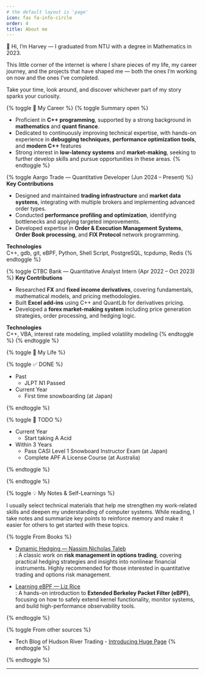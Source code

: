 ```yaml
---
# the default layout is 'page'
icon: fas fa-info-circle
order: 4
title: About me
---
```


👋 Hi, I’m Harvey — I graduated from NTU with a degree in Mathematics in 2023.

This little corner of the internet is where I share pieces of my life, my career journey, and the projects that have shaped me — both the ones I’m working on now and the ones I’ve completed.

Take your time, look around, and discover whichever part of my story sparks your curiosity.

{% toggle 💼 My Career %}
{% toggle Summary open %}
- Proficient in **C++ programming**, supported by a strong background in **mathematics** and **quant finance**.  
- Dedicated to continuously improving technical expertise, with hands-on experience in **debugging techniques**, **performance optimization tools**, and **modern C++** features  
- Strong interest in **low-latency systems** and **market-making**, seeking to further develop skills and pursue opportunities in these areas.
{% endtoggle %}

{% toggle Aargo Trade — Quantitative Developer (Jun 2024 – Present) %}
**Key Contributions**
- Designed and maintained **trading infrastructure** and **market data systems**, integrating with multiple brokers and implementing advanced order types.
- Conducted **performance profiling and optimization**, identifying bottlenecks and applying targeted improvements.
- Developed expertise in **Order & Execution Management Systems**, **Order Book processing**, and **FIX Protocol** network programming.

**Technologies**  
C++, gdb, git, eBPF, Python, Shell Script, PostgreSQL, tcpdump, Redis
{% endtoggle %}

{% toggle CTBC Bank — Quantitative Analyst Intern (Apr 2022 – Oct 2023) %}
**Key Contributions**
- Researched **FX** and **fixed income derivatives**, covering fundamentals, mathematical models, and pricing methodologies.
- Built **Excel add-ins** using C++ and QuantLib for derivatives pricing.
- Developed a **forex market-making system** including price generation strategies, order processing, and hedging logic.

**Technologies**  
C++, VBA, interest rate modeling, implied volatility modeling
{% endtoggle %}
{% endtoggle %}

{% toggle 🌱 My Life %}

{% toggle ✅ DONE %}
- Past
    - JLPT N1 Passed
- Current Year
    - First time snowboarding (at Japan)
<!-- - Within 3 Years -->
<!-- - Long Term -->
{% endtoggle %}

{% toggle 📌 TODO %}
- Current Year
    - Start taking A Acid
- Within 3 Years
    - Pass CASI Level 1 Snowboard Instructor Exam (at Japan)
    - Complete APF A License Course (at Australia)
<!-- - Long Term -->
{% endtoggle %}

{% endtoggle %}

{% toggle 💡 My Notes & Self-Learnings %}

I usually select technical materials that help me strengthen my work-related skills and deepen my understanding of computer systems. While reading, I take notes and summarize key points to reinforce memory and make it easier for others to get started with these topics.  

{% toggle From Books %}

- [Dynamic Hedging — Nassim Nicholas Taleb](/posts/note-dynamic-hedging)  
: A classic work on **risk management in options trading**, covering practical hedging strategies and insights into nonlinear financial instruments. Highly recommended for those interested in quantitative trading and options risk management.  

- [Learning eBPF — Liz Rice](/posts/note-learning-ebpf)  
: A hands-on introduction to **Extended Berkeley Packet Filter (eBPF)**, focusing on how to safely extend kernel functionality, monitor systems, and build high-performance observability tools.  

{% endtoggle %}

{% toggle From other sources %}
- Tech Blog of Hudson River Trading - [Introducing Huge Page](/posts/note-hrt-huge-page)
{% endtoggle %}

{% endtoggle %}

---